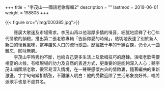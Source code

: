 +++
title = "李茂山──國語老歌專輯2"
description = ""
lastmod = 2019-06-01
weight = 198805
+++


{{< figure src="/img/000385.jpg">}}  

　　應廣大歌迷及市場需求，李茂山再以他溫厚多情的嗓音，細膩地詮釋了七〇年代情歌的韻緻，推出第二張老歌專輯「告訴你愛的時候」，貼切地表達了別於新人新曲的懷舊風味，當年膾炙人口的流行歌曲，歷經數十年的千錘百鍊，仍令人一曲難忘，回味無窮。  
　　李茂山平時秀約不斷，也給自己更多生活上及歌唱技巧的磨鍊。演唱老歌需要相當的火候，有唱現場的功力及自然的表達方式，更重要的是能夠深入人心；聽李茂山唱國語老歌，很容易深入情境，在一聲聲感懷古典的情緻裏，隨著編曲的重新激盪，字字句句緊扣情弦，不難讓人明白：他的受歡迎除了生活形象良好外，唱將派歌手也是不虛其名。